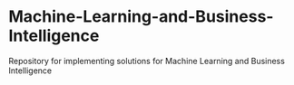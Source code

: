 # Machine-Learning-and-Business-Intelligence
Repository for implementing solutions for Machine Learning and Business Intelligence
